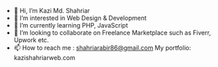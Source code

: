 - 👋 Hi, I’m Kazi Md. Shahriar
- 👀 I’m interested in Web Design & Development
- 🌱 I’m currently learning PHP, JavaScript
- 💞️ I’m looking to collaborate on Freelance Marketplace such as Fiverr, Upwork etc.
- 📫 How to reach me : shahriarabir86@gmail.com
 My portfolio: kazishahriarweb.com

<!---
ShahriarAbir86/ShahriarAbir86 is a ✨ special ✨ repository because its `README.md` (this file) appears on your GitHub profile.
You can click the Preview link to take a look at your changes.
--->
